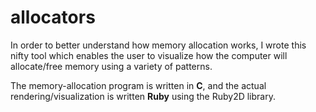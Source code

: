 # allocators

In order to better understand how memory allocation works, I wrote this nifty tool which enables the user to visualize how the computer will allocate/free memory using a variety of patterns.

The memory-allocation program is written in **C**, and the actual rendering/visualization is written **Ruby** using the Ruby2D library.
